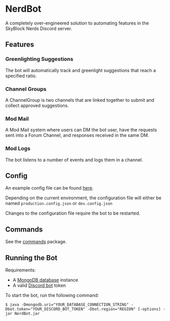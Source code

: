 # NerdBot

A completely over-engineered solution to automating features in the SkyBlock Nerds Discord server.

## Features

### Greenlighting Suggestions

The bot will automatically track and greenlight suggestions that reach a specified ratio.

### Channel Groups

A ChannelGroup is two channels that are linked together to submit and collect approved suggestions.

### Mod Mail

A Mod Mail system where users can DM the bot user, have the requests sent into a Forum Channel, and responses received in the same DM.

### Mod Logs

The bot listens to a number of events and logs them in a channel.

## Config

An example config file can be
found [here](https://github.com/TheMGRF/NerdBot/blob/master/src/main/resources/example-config.json).

Depending on the current environment, the configuration file will either be named `production.config.json`
or `dev.config.json`

Changes to the configuration file require the bot to be restarted.

## Commands
See the [commands](https://github.com/TheMGRF/NerdBot/tree/master/src/main/java/net/hypixel/nerdbot/command) package.

## Running the Bot

Requirements:

- A [MongoDB database](https://www.mongodb.com/free-cloud-database) instance
- A valid [Discord bot](https://discord.com/developers/applications/me) token

To start the bot, run the following command:

```shell
$ java -Dmongodb.uri="YOUR_DATABASE_CONNECTION_STRING" -Dbot.token="YOUR_DISCORD_BOT_TOKEN" -Dbot.region="REGION" [-options] -jar NerdBot.jar
```
